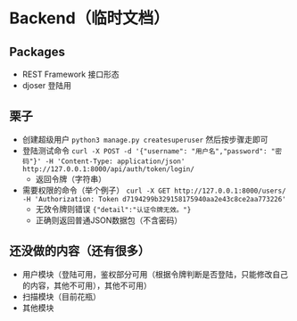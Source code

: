 # Backend（临时文档）
## Packages
- REST Framework 接口形态
- djoser 登陆用
## 栗子
- 创建超级用户  `python3 manage.py createsuperuser` 然后按步骤走即可
- 登陆测试命令 `curl -X POST -d '{"username": "用户名","password": "密码"}' -H 'Content-Type: application/json'  http://127.0.0.1:8000/api/auth/token/login/`
  - 返回令牌（字符串）
- 需要权限的命令（举个例子） `curl -X GET http://127.0.0.1:8000/users/ -H 'Authorization: Token d7194299b329158175940aa2e43c8ce2aa773226' `
  - 无效令牌则错误 `{"detail":"认证令牌无效。"}`
  - 正确则返回普通JSON数据包（不含密码）

## 还没做的内容（还有很多）
- 用户模块（登陆可用，鉴权部分可用（根据令牌判断是否登陆，只能修改自己的内容，其他不可用），其他不可用）
- 扫描模块（目前花瓶）
- 其他模块
